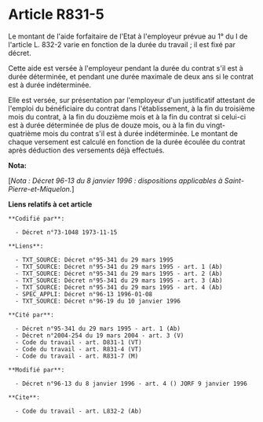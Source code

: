 # Article R831-5

Le montant de l'aide forfaitaire de l'Etat à l'employeur prévue au 1° du I de l'article L. 832-2 varie en fonction de la
durée du travail ; il est fixé par décret.

Cette aide est versée à l'employeur pendant la durée du contrat s'il est à durée déterminée, et pendant une durée maximale de
deux ans si le contrat est à durée indéterminée.

Elle est versée, sur présentation par l'employeur d'un justificatif attestant de l'emploi du bénéficiaire du contrat dans
l'établissement, à la fin du troisième mois du contrat, à la fin du douzième mois et à la fin du contrat si celui-ci est à
durée déterminée de plus de douze mois, ou à la fin du vingt-quatrième mois du contrat s'il est à durée indéterminée. Le
montant de chaque versement est calculé en fonction de la durée écoulée du contrat après déduction des versements déjà
effectués.

**Nota:**

[*Nota : Décret 96-13 du 8 janvier 1996 : dispositions applicables à Saint-Pierre-et-Miquelon.*]

**Liens relatifs à cet article**

	**Codifié par**:

	  - Décret n°73-1048 1973-11-15

	**Liens**:

	  - TXT_SOURCE: Décret n°95-341 du 29 mars 1995
	  - TXT_SOURCE: Décret n°95-341 du 29 mars 1995 - art. 1 (Ab)
	  - TXT_SOURCE: Décret n°95-341 du 29 mars 1995 - art. 2 (Ab)
	  - TXT_SOURCE: Décret n°95-341 du 29 mars 1995 - art. 3 (Ab)
	  - TXT_SOURCE: Décret n°95-341 du 29 mars 1995 - art. 4 (Ab)
	  - SPEC_APPLI: Décret n°96-13 1996-01-08
	  - TXT_SOURCE: Décret n°96-19 du 10 janvier 1996

	**Cité par**:

	  - Décret n°95-341 du 29 mars 1995 - art. 1 (Ab)
	  - Décret n°2004-254 du 19 mars 2004 - art. 3 (V)
	  - Code du travail - art. D831-1 (VT)
	  - Code du travail - art. R831-4 (VT)
	  - Code du travail - art. R831-7 (M)

	**Modifié par**:

	  - Décret n°96-13 du 8 janvier 1996 - art. 4 () JORF 9 janvier 1996

	**Cite**:

	  - Code du travail - art. L832-2 (Ab)
